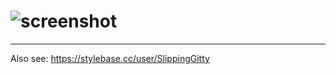 # ![screenshot](https://files.catbox.moe/c39hfz.png)
____

Also see: https://stylebase.cc/user/SlippingGitty
